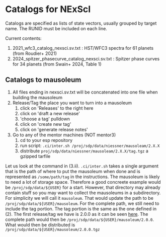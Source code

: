 # Catalogs for NExScI
Catalogs are specified as lists of state vectors, usually grouped by target name.
The RUNID must be included on each line.

Current contents:
1. 2021_wfc3_catalog_nexsci.sv.txt : HST/WFC3 spectra for 61 planets (from Roudier+ 2021)
2. 2024_spitzer_phasecurve_catalog_nexsci.sv.txt : Spitzer phase curves for 34 planets (from Swain+ 2024, Table 1)

## Catalogs to mausoleum
1. All files ending in nexsci.sv.txt will be concatenated into one file when building the mausoleum
2. Release/Tag the place you want to turn into a mausoleum
   1. click on 'Releases' to the right here
   2. click on 'draft a new release'
   3. 'choose a tag' pulldown
   4. click on 'create new tag'
   5. click on 'generate release notes'
4. Go to any of the mentor machines (NOT mentor3)
   1. cd to your esp repository
   2. run script: `.ci/inter.sh /proj/sdp/data/niessner/mausoleam/2.X.X`
   3. distribute `proj/sdp/data/niessner/mausoleam/2.X.X/tag.tgz` a gzipped tarfile

Let us look at the command in (3.ii). `.ci/inter.sh` takes a single argument that is the path of where to put the mausoleum when done and is represented as `/some/path/tag` in the instructions. The mausoleum is likely to need a lot of storage space. Therefore a good concreete example would be `/proj/sdp/data/${USER}` for a start. However, that directory may already contain stuff so you may want to collect the mausoleums in a subdirectory. For simplicity we will call it `mausoleum`. That would update the path to be `/proj/sdp/data/${USER}/mausoleum`. For the complete path, we still need to include the tag portion. The tag portion is the same as the one defined in (2). The first release/tag we have is 2.0.0 as it can be seen [here](https://github.com/gbryden/catalogs_for_nexsci/releases). The complete path would then be `/proj/sdp/data/${USER}/mausoleum/2.0.0`. What would then be distributed is `/proj/sdp/data/${USER}/mausoleum/2.0.0.tgz`

